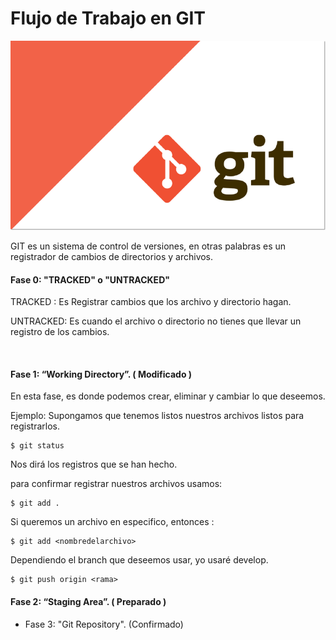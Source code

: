 # Flujo de Trabajo en GIT
![git](/images/1.png)

 GIT es un sistema de control de versiones, en otras palabras es un registrador de cambios de directorios y archivos.


#### Fase 0: "TRACKED" o "UNTRACKED"
 TRACKED : Es Registrar cambios que los archivo y directorio hagan.

 UNTRACKED: Es cuando el archivo o directorio no tienes que llevar un registro de los cambios.

![]()
#### Fase 1: “Working Directory”. ( Modificado )

  En esta fase, es donde podemos crear, eliminar y cambiar lo que deseemos.

  Ejemplo:
  Supongamos que tenemos listos nuestros archivos
  listos para registrarlos.

 ~~~
 $ git status
 ~~~
  Nos dirá los registros que se han hecho.



  para confirmar registrar nuestros archivos usamos:
  ~~~
  $ git add .
  ~~~

  Si queremos un archivo en especifico, entonces :
  ~~~
  $ git add <nombredelarchivo>
  ~~~  

  Dependiendo el branch que deseemos usar, yo usaré develop.

  ~~~
  $ git push origin <rama>
  ~~~  





#### Fase 2: “Staging Area”. ( Preparado )

- Fase 3: "Git Repository". (Confirmado)

